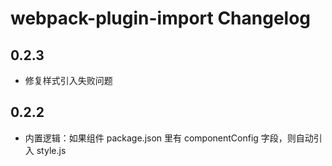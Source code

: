 # webpack-plugin-import Changelog

## 0.2.3
- 修复样式引入失败问题

## 0.2.2

- 内置逻辑：如果组件 package.json 里有 componentConfig 字段，则自动引入 style.js